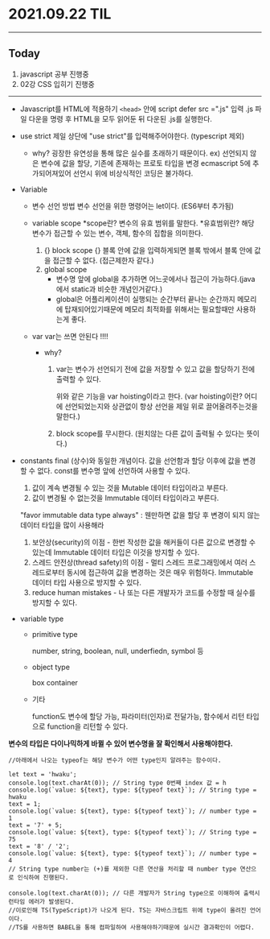 # 2021.09.22 TIL

---
##  Today
1. javascript 공부 진행중
2. 02강 CSS 입히기 진행중

---

- Javascript를 HTML에 적용하기
  `<head>` 안에 script defer src =".js" 입력
  .js 파일 다운을 명령 후 HTML을 모두 읽어둔 뒤 다운된 .js를 실행한다.

- use strict
  제일 상단에 "use strict"를 입력해주어야한다. (typescript 제외)
    - why?
      굉장한 유연성을 통해 많은 실수를 초래하기 때문이다.
      ex) 선언되지 않은 변수에 값을 할당, 기존에 존재하는 프로토 타입을 변경
  ecmascript 5에 추가되어져있어 선언시 위에 비상식적인 코딩은 불가하다.
  
- Variable
    - 변수 선언 방법
      변수 선언을 위한 명령어는 let이다. (ES6부터 추가됨)
    - variable scope
      *scope란? 변수의 유효 범위를 말한다.
      *유효범위란? 해당 변수가 접근할 수 있는 변수, 객체, 함수의 집합을 의미한다.
  
        1. {} block scope
           {} 블록 안에 값을 입력하게되면 블록 밖에서 블록 안에 값을 접근할 수 없다. (접근제한자 같다.)
        2. global scope
            - 변수명 앞에 global을 추가하면 어느곳에서나 접근이 가능하다.(java에서 static과 비슷한 개념인거같다.)
            - global은 어플리케이션이 실행되는 순간부터 끝나는 순간까지 메모리에 탑재되어있기때문에 메모리 최적화를 위해서는 필요할때만 사용하는게 좋다.
           
    - var
      var는 쓰면 안된다 !!!!
        - why?
            1. var는 변수가 선언되기 전에 값을 저장할 수 있고 값을 할당하기 전에 출력할 수 있다.

               위와 같은 기능을 var hoisting이라고 한다. (var hoisting이란? 어디에 선언되었는지와 상관없이 항상 선언을 제일 위로 끌어올려주는것을 말한다.)

            2. block scope를 무시한다. (원치않는 다른 값이 출력될 수 있다는 뜻이다.)
- constants
  final (상수)와 동일한 개념이다. 값을 선언함과 할당 이후에 값을 변경할 수 없다.
  const를 변수명 앞에 선언하여 사용할 수 있다.

    1. 값이 계속 변경될 수 있는 것을 Mutable 데이터 타입이라고 부른다.
    2. 값이 변경될 수 없는것을 Immutable 데이터 타입이라고 부른다.

  "favor immutable data type always" : 웬만하면 값을 할당 후 변경이 되지 않는 데이터 타입을 많이 사용해라
    1. 보안상(security)의 이점 - 한번 작성한 값을 해커들이 다른 값으로 변경할 수 있는데 Immutable 데이터 타입은 이것을 방지할 수 있다.
    2. 스레드 안전상(thread safety)의 이점 - 멀티 스레드 프로그래밍에서 여러 스레드로부터 동시에 접근하여 값을 변경하는 것은 매우 위험하다. Immutable 데이터 타입 사용으로 방지할 수 있다.
    3. reduce human mistakes - 나 또는 다른 개발자가 코드를 수정할 때 실수를 방지할 수 있다.
  
- variable type
    - primitive type

      number, string, boolean, null, underfiedn, symbol 등

    - object type

      box container

    - 기타

      function도 변수에 할당 가능, 파라미터(인자)로 전달가능, 함수에서 리턴 타입으로 function을 리턴할 수 있다.  

**변수의 타입은 다이나믹하게 바뀔 수 있어 변수명을 잘 확인해서 사용해야한다.**  
  

    //아래에서 나오는 typeof는 해당 변수가 어떤 type인지 알려주는 함수이다.

    let text = 'hwaku';
    console.log(text.charAt(0)); // String type 0번째 index 값 = h
    console.log(`value: ${text}, type: ${typeof text}`); // String type = hwaku
    text = 1;
    console.log(`value: ${text}, type: ${typeof text}`); // number type = 1
    text = '7' + 5;
    console.log(`value: ${text}, type: ${typeof text}`); // String type = 75
    text = '8' / '2';
    console.log(`value: ${text}, type: ${typeof text}`); // number type = 4
    // String type number는 (+)를 제외한 다른 연산을 처리할 때 number type 연산으로 인식하여 진행된다.
    
    console.log(text.charAt(0)); // 다른 개발자가 String type으로 이해하여 출력시 런타임 에러가 발생된다.
    //이로인해 TS(TypeScript)가 나오게 된다. TS는 자바스크립트 위에 type이 올려진 언어이다.
    //TS를 사용하면 BABEL을 통해 컴파일하여 사용해야하기때문에 실시간 결과확인이 어렵다.